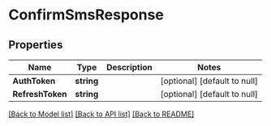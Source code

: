 # ConfirmSmsResponse

## Properties
Name | Type | Description | Notes
------------ | ------------- | ------------- | -------------
**AuthToken** | **string** |  | [optional] [default to null]
**RefreshToken** | **string** |  | [optional] [default to null]

[[Back to Model list]](../README.md#documentation-for-models) [[Back to API list]](../README.md#documentation-for-api-endpoints) [[Back to README]](../README.md)

